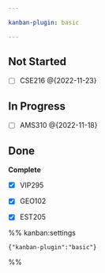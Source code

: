 ```yaml
---

kanban-plugin: basic

---
```


## Not Started

- [ ] CSE216 @{2022-11-23}


## In Progress

- [ ] AMS310 @{2022-11-18}


## Done

**Complete**
- [x] VIP295
- [x] GEO102
- [x] EST205




%% kanban:settings
```
{"kanban-plugin":"basic"}
```
%%